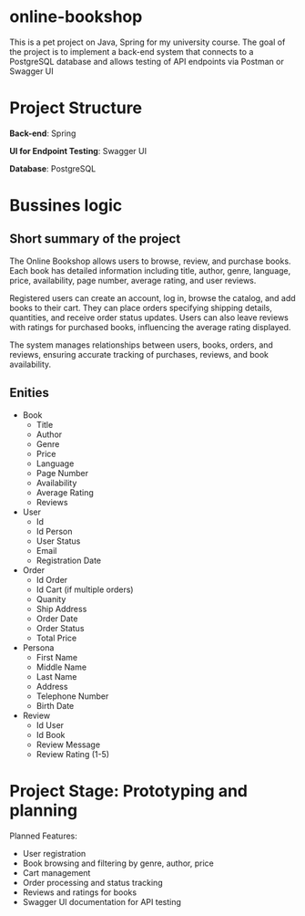 # online-bookshop
This is a pet project on Java, Spring for my university course. The goal of the project is to implement a back-end system that connects to a PostgreSQL database and allows testing of API endpoints via Postman or Swagger UI

# Project Structure
**Back-end**: Spring

**UI for Endpoint Testing**: Swagger UI

**Database**: PostgreSQL

# Bussines logic
## Short summary of the project
The Online Bookshop allows users to browse, review, and purchase books. Each book has detailed information including title, author, genre, language, price, availability, page number, average rating, and user reviews.

Registered users can create an account, log in, browse the catalog, and add books to their cart. They can place orders specifying shipping details, quantities, and receive order status updates. Users can also leave reviews with ratings for purchased books, influencing the average rating displayed.

The system manages relationships between users, books, orders, and reviews, ensuring accurate tracking of purchases, reviews, and book availability.
## Enities
- Book
  - Title
  - Author
  - Genre
  - Price
  - Language
  - Page Number
  - Availability
  - Average Rating
  - Reviews
- User
  - Id
  - Id Person
  - User Status
  - Email
  - Registration Date
- Order
  - Id Order
  - Id Cart (if multiple orders)
  - Quanity
  - Ship Address
  - Order Date
  - Order Status
  - Total Price
- Persona
  - First Name
  - Middle Name
  - Last Name
  - Address
  - Telephone Number
  - Birth Date
- Review
  - Id User
  - Id Book
  - Review Message
  - Review Rating (1-5)
 

# **Project Stage**: Prototyping and planning
Planned Features:
- User registration
- Book browsing and filtering by genre, author, price
- Cart management
- Order processing and status tracking
- Reviews and ratings for books
- Swagger UI documentation for API testing
